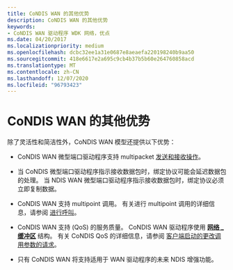 ```yaml
---
title: CoNDIS WAN 的其他优势
description: CoNDIS WAN 的其他优势
keywords:
- CoNDIS WAN 驱动程序 WDK 网络，优点
ms.date: 04/20/2017
ms.localizationpriority: medium
ms.openlocfilehash: dcbc32ee1a31e0687e8aeaefa220198240b9aa50
ms.sourcegitcommit: 418e6617e2a695c9cb4b37b5b60e264760858acd
ms.translationtype: MT
ms.contentlocale: zh-CN
ms.lasthandoff: 12/07/2020
ms.locfileid: "96793423"
---
```

# <a name="other-benefits-of-condis-wan"></a>CoNDIS WAN 的其他优势





除了灵活性和简洁性外，CoNDIS WAN 模型还提供以下优势：

-   CoNDIS WAN 微型端口驱动程序支持 multipacket [发送和接收操作](sending-and-receiving-data.md)。

-   当 CoNDIS 微型端口驱动程序指示接收数据包时，绑定协议可能会延迟数据包的处理。 当 NDIS WAN 微型端口驱动程序指示接收数据包时，绑定协议必须立即复制数据。

-   CoNDIS WAN 支持 multipoint 调用。 有关进行 multipoint 调用的详细信息，请参阅 [进行呼叫](making-a-call.md)。

-   CoNDIS WAN 支持 (QoS) 的服务质量。 CoNDIS WAN 驱动程序使用 [**网络 \_ 缓冲区**](/windows-hardware/drivers/ddi/ndis/ns-ndis-_net_buffer) 结构。 有关 CoNDIS QoS 的详细信息，请参阅 [客户端启动的更改调用参数的请求](client-initiated-request-to-change-call-parameters.md)。

-   只有 CoNDIS WAN 将支持适用于 WAN 驱动程序的未来 NDIS 增强功能。

 

